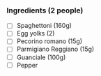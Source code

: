 ### Ingredients (2 people)

- [ ] Spaghettoni (160g)
- [ ] Egg yolks (2)
- [ ] Pecorino romano (15g)
- [ ] Parmigiano Reggiano (15g)
- [ ] Guanciale (100g)
- [ ] Pepper